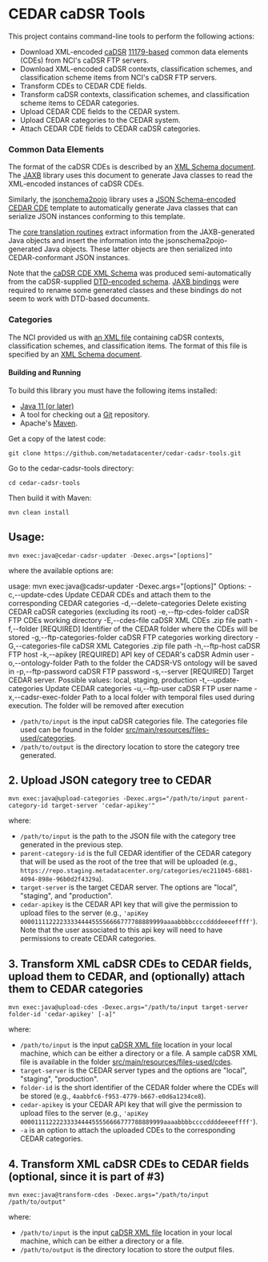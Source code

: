 CEDAR caDSR Tools
=================

This project contains command-line tools to perform the following actions:
- Download XML-encoded [caDSR](https://wiki.nci.nih.gov/display/caDSR/caDSR+Wiki) [11179-based](http://metadata-standards.org/11179/) common data elements (CDEs) from NCI's caDSR FTP servers.
- Download XML-encoded caDSR contexts, classification schemes, and classification scheme items from NCI's caDSR FTP servers.
- Transform CDEs to CEDAR CDE fields.
- Transform caDSR contexts, classification schemes, and classification scheme items to CEDAR categories.
- Upload CEDAR CDE fields to the CEDAR system.
- Upload CEDAR categories to the CEDAR system.
- Attach CEDAR CDE fields to CEDAR caDSR categories.

### Common Data Elements

The format of the caDSR CDEs is described by an [XML Schema document](https://github.com/metadatacenter/cedar-cadsr-tools/blob/develop/src/main/resources/xsd/cde/DataElement_V5.3.4.xsd).
The [JAXB](http://www.oracle.com/technetwork/articles/javase/index-140168.html) library uses this document to generate Java classes to read the XML-encoded instances of caDSR CDEs.

Similarly, the [jsonchema2pojo](http://www.jsonschema2pojo.org/) library uses a
[JSON Schema-encoded CEDAR CDE](https://github.com/metadatacenter/cadsr2cedar/blob/master/src/main/resources/json-schema/CDE.json)
template to automatically generate Java classes that can serialize JSON instances conforming to this template.

The [core translation routines](https://github.com/metadatacenter/cadsr2cedar/blob/master/src/main/java/org/metadatacenter/ingestor/cadsr/CDEXMLInstances2CEDARCDEInstances.java)
extract information from the JAXB-generated Java objects and insert the information into the jsonschema2pojo-generated Java objects.
These latter objects are then serialized into CEDAR-conformant JSON instances.

Note that the [caDSR CDE XML Schema](https://github.com/metadatacenter/cedar-cadsr-tools/blob/develop/src/main/resources/xsd/cde/DataElement_V5.3.4.xsd)
was produced semi-automatically from the caDSR-supplied [DTD-encoded schema](https://github.com/metadatacenter/cedar-cadsr-tools/blob/develop/src/main/resources/dtd/DataElement_V5.3.4.dtd).
[JAXB bindings](https://github.com/metadatacenter/cedar-cadsr-tools/blob/develop/src/main/resources/xjb/bindings-cde.xjb)
were required to rename some generated classes and these bindings do not seem to work with DTD-based documents.

### Categories

The NCI provided us with [an XML file](https://github.com/metadatacenter/cedar-cadsr-tools/blob/develop/src/main/resources/files-used/categories/ContextCsCsi_09192019.xml) containing caDSR contexts, classification schemes, and classification items. The format of this file is specified by an [XML Schema document](https://github.com/metadatacenter/cedar-cadsr-tools/blob/develop/src/main/resources/xsd/category/ContextCsCsi_0923_mmr.xsd).

#### Building and Running

To build this library you must have the following items installed:

+ [Java 11 (or later)](http://www.oracle.com/technetwork/java/javase/downloads/index.html)
+ A tool for checking out a [Git](http://git-scm.com/) repository.
+ Apache's [Maven](http://maven.apache.org/index.html).

Get a copy of the latest code:

    git clone https://github.com/metadatacenter/cedar-cadsr-tools.git

Go to the cedar-cadsr-tools directory:

    cd cedar-cadsr-tools 

Then build it with Maven:

    mvn clean install

## Usage:

    mvn exec:java@cedar-cadsr-updater -Dexec.args="[options]"

where the available options are:

usage: mvn exec:java@cadsr-updater -Dexec.args="[options]"
Options:
 -c,--update-cdes                   Update CEDAR CDEs and attach them to
                                    the corresponding CEDAR categories
 -d,--delete-categories             Delete existing CEDAR caDSR categories
                                    (excluding its root)
 -e,--ftp-cdes-folder <arg>         caDSR FTP CDEs working directory
 -E,--cdes-file <arg>               caDSR XML CDEs .zip file path
 -f,--folder <arg>                  [REQUIRED] Identifier of the CEDAR
                                    folder where the CDEs will be stored
 -g,--ftp-categories-folder <arg>   caDSR FTP categories working directory
 -G,--categories-file <arg>         caDSR XML Categories .zip file path
 -h,--ftp-host <arg>                caDSR FTP host
 -k,--apikey <arg>                  [REQUIRED] API key of CEDAR's caDSR
                                    Admin user
 -o,--ontology-folder <arg>         Path to the folder the CADSR-VS
                                    ontology will be saved in
 -p,--ftp-password <arg>            caDSR FTP password
 -s,--server <arg>                  [REQUIRED] Target CEDAR server.
                                    Possible values: local, staging,
                                    production
 -t,--update-categories             Update CEDAR categories
 -u,--ftp-user <arg>                caDSR FTP user name
 -x,--cadsr-exec-folder <arg>       Path to a local folder with temporal
                                    files used during execution. The
                                    folder will be removed after execution

- `/path/to/input` is the input caDSR categories file. The categories file used can be found in the folder [src/main/resources/files-used/categories](https://github.com/metadatacenter/cedar-cadsr-tools/tree/develop/src/main/resources/files-used/categories).
- `/path/to/output` is the directory location to store the category tree generated.

## 2. Upload JSON category tree to CEDAR

    mvn exec:java@upload-categories -Dexec.args="/path/to/input parent-category-id target-server 'cedar-apikey'"

where:
- `/path/to/input` is the path to the JSON file with the category tree generated in the previous step.
- `parent-category-id` is the full CEDAR identifier of the CEDAR category that will be used as the root of the tree that will be uploaded (e.g., `https://repo.staging.metadatacenter.org/categories/ec211045-6881-4094-898e-96b0d2f4329a`).
- `target-server` is the target CEDAR server. The options are "local", "staging", and "production".
- `cedar-apikey` is the CEDAR API key that will give the permission to upload files to the server (e.g., `'apiKey 0000111122223333444455556666777788889999aaaabbbbccccddddeeeeffff'`). Note that the user associated to this api key will need to have permissions to create CEDAR categories.

## 3. Transform XML caDSR CDEs to CEDAR fields, upload them to CEDAR, and (optionally) attach them to CEDAR categories 

    mvn exec:java@upload-cdes -Dexec.args="/path/to/input target-server folder-id 'cedar-apikey' [-a]"

where:
- `/path/to/input` is the input [caDSR XML file](https://wiki.nci.nih.gov/display/caDSR/caDSR+Hosted+Data+Standards%2C+Downloads%2C+and+Transformation+Utilities) location in your local machine, which can be either a directory or a file. A sample caDSR XML file is available in the folder [src/main/resources/files-used/cdes](https://github.com/metadatacenter/cedar-cadsr-tools/blob/develop/src/main/resources/files-used/cdes/xml_cde_20198153730.zip).
- `target-server` is the CEDAR server types and the options are "local", "staging", "production".
- `folder-id` is the short identifier of the CEDAR folder where the CDEs will be stored (e.g., `4aabbfc6-f953-4779-b667-e0d6a1234ce8`).
- `cedar-apikey` is your CEDAR API key that will give the permission to upload files to the server (e.g., `'apiKey 0000111122223333444455556666777788889999aaaabbbbccccddddeeeeffff'`).
- `-a` is an option to attach the uploaded CDEs to the corresponding CEDAR categories.

## 4. Transform XML caDSR CDEs to CEDAR fields (optional, since it is part of #3) 
   
    mvn exec:java@transform-cdes -Dexec.args="/path/to/input /path/to/output"

where:
- `/path/to/input` is the input [caDSR XML file](https://wiki.nci.nih.gov/display/caDSR/caDSR+Hosted+Data+Standards%2C+Downloads%2C+and+Transformation+Utilities) location in your local machine, which can be either a directory or a file.
- `/path/to/output` is the directory location to store the output files.
    

